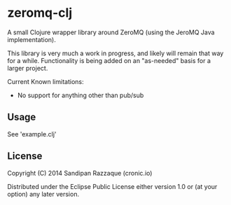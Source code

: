 # zeromq-clj

A small Clojure wrapper library around ZeroMQ (using the JeroMQ Java implementation).

This library is very much a work in progress, and likely will remain that way for a while. Functionality is being added
on an "as-needed" basis for a larger project.

Current Known limitations:

* No support for anything other than pub/sub

## Usage

See 'example.clj'

## License

Copyright (C) 2014 Sandipan Razzaque (cronic.io)

Distributed under the Eclipse Public License either version 1.0 or (at
your option) any later version.
